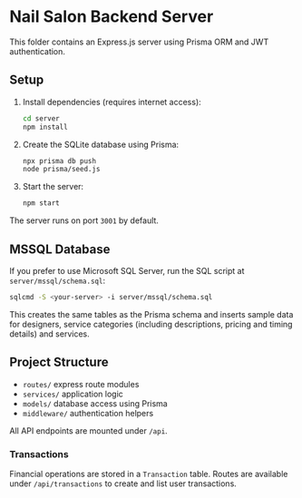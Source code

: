 # Nail Salon Backend Server

This folder contains an Express.js server using Prisma ORM and JWT authentication.

## Setup

1. Install dependencies (requires internet access):
   ```bash
   cd server
   npm install
   ```
2. Create the SQLite database using Prisma:
   ```bash
   npx prisma db push
   node prisma/seed.js
   ```
3. Start the server:
   ```bash
   npm start
   ```

The server runs on port `3001` by default.

## MSSQL Database

If you prefer to use Microsoft SQL Server, run the SQL script at `server/mssql/schema.sql`:

```bash
sqlcmd -S <your-server> -i server/mssql/schema.sql
```

This creates the same tables as the Prisma schema and inserts sample data for
designers, service categories (including descriptions, pricing and timing
details) and services.

## Project Structure

- `routes/` express route modules
- `services/` application logic
- `models/` database access using Prisma
- `middleware/` authentication helpers

All API endpoints are mounted under `/api`.

### Transactions

Financial operations are stored in a `Transaction` table. Routes are available under `/api/transactions` to create and list user transactions.
